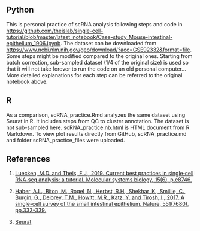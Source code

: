 ## Python
This is personal practice of scRNA analysis following steps and code in https://github.com/theislab/single-cell-tutorial/blob/master/latest_notebook/Case-study_Mouse-intestinal-epithelium_1906.ipynb. The dataset can be downloaded from https://www.ncbi.nlm.nih.gov/geo/download/?acc=GSE92332&format=file. Some steps might be modified compared to the original ones. Starting from batch correction, sub-sampled dataset (1/4 of the original size) is used so that it will not take forever to run the code on an old personal computer... More detailed explanations for each step can be referred to the original notebook above.

## R
As a comparison, scRNA_practice.Rmd analyzes the same dataset using Seurat in R. It includes steps from QC to cluster annotation. The dataset is not sub-sampled here. scRNA_practice.nb.html is HTML document from R Markdown. To view plot results directly from GitHub, scRNA_practice.md and folder scRNA_practice_files were uploaded.

## References
1. [Luecken, M.D. and Theis, F.J., 2019. Current best practices in single‐cell RNA‐seq analysis: a tutorial. Molecular systems biology, 15(6), p.e8746.](https://www.embopress.org/doi/full/10.15252/msb.20188746)

2. [Haber, A.L., Biton, M., Rogel, N., Herbst, R.H., Shekhar, K., Smillie, C., Burgin, G., Delorey, T.M., Howitt, M.R., Katz, Y. and Tirosh, I., 2017. A single-cell survey of the small intestinal epithelium. Nature, 551(7680), pp.333-339.](https://www.nature.com/articles/nature24489)

3. [Seurat](https://satijalab.org/seurat/vignettes.html)